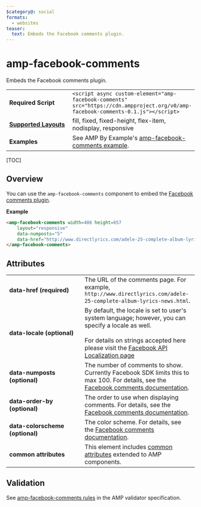 ```yaml
---
$category@: social
formats:
  - websites
teaser:
  text: Embeds the Facebook comments plugin.
---
```

<!---
Copyright 2015 The AMP HTML Authors. All Rights Reserved.

Licensed under the Apache License, Version 2.0 (the "License");
you may not use this file except in compliance with the License.
You may obtain a copy of the License at

      http://www.apache.org/licenses/LICENSE-2.0

Unless required by applicable law or agreed to in writing, software
distributed under the License is distributed on an "AS-IS" BASIS,
WITHOUT WARRANTIES OR CONDITIONS OF ANY KIND, either express or implied.
See the License for the specific language governing permissions and
limitations under the License.
-->

# amp-facebook-comments
Embeds the Facebook comments plugin.

<table>
  <tr>
    <td width="40%"><strong>Required Script</strong></td>
    <td><code>&lt;script async custom-element="amp-facebook-comments" src="https://cdn.ampproject.org/v0/amp-facebook-comments-0.1.js">&lt;/script></code></td>
  </tr>
  <tr>
    <td class="col-fourty"><strong><a href="https://www.ampproject.org/docs/guides/responsive/control_layout.html">Supported Layouts</a></strong></td>
    <td>fill, fixed, fixed-height, flex-item, nodisplay, responsive</td>
  </tr>
  <tr>
    <td><strong>Examples</strong></td>
    <td>See AMP By Example's <a href="https://ampbyexample.com/components/amp-facebook-comments/">amp-facebook-comments example</a>.</td>
  </tr>
</table>

[TOC]

## Overview

You can use the `amp-facebook-comments` component to embed the [Facebook comments plugin](https://developers.facebook.com/docs/plugins/comments).

**Example**

```html
<amp-facebook-comments width=486 height=657
    layout="responsive"
    data-numposts="5"
    data-href="http://www.directlyrics.com/adele-25-complete-album-lyrics-news.html">
</amp-facebook-comments>
```
## Attributes
<table>
  <tr>
    <td width="40%"><strong>data-href (required)</strong></td>
    <td>The URL of the comments page. For example, <code>http://www.directlyrics.com/adele-25-complete-album-lyrics-news.html</code>.</td>
  </tr>
  <tr>
    <td width="40%"><strong>data-locale (optional)</strong></td>
    <td>By default, the locale is set to user's system language; however, you can specify a locale as well. <br><br> For details on strings accepted here please visit the <a href="https://developers.facebook.com/docs/internationalization">Facebook API Localization page</a></td>
  </tr>
  <tr>
    <td width="40%"><strong>data-numposts (optional)</strong></td>
    <td>The number of comments to show. Currently Facebook SDK limits this to max 100. For details, see the <a href="https://developers.facebook.com/docs/plugins/comments">Facebook comments documentation</a>.</td>
  </tr>
  <tr>
    <td width="40%"><strong>data-order-by (optional)</strong></td>
    <td>The order to use when displaying comments. For details, see the <a href="https://developers.facebook.com/docs/plugins/comments">Facebook comments documentation</a>.</td>
  </tr>
  <tr>
    <td width="40%"><strong>data-colorscheme (optional)</strong></td>
    <td>The color scheme. For details, see the <a href="https://developers.facebook.com/docs/plugins/comments">Facebook comments documentation</a>.</td>
  </tr>
  <tr>
    <td width="40%"><strong>common attributes</strong></td>
    <td>This element includes <a href="https://www.ampproject.org/docs/reference/common_attributes">common attributes</a> extended to AMP components.</td>
  </tr>
</table>

## Validation

See [amp-facebook-comments rules](https://github.com/ampproject/amphtml/blob/master/extensions/amp-facebook-comments/validator-amp-facebook-comments.protoascii) in the AMP validator specification.
